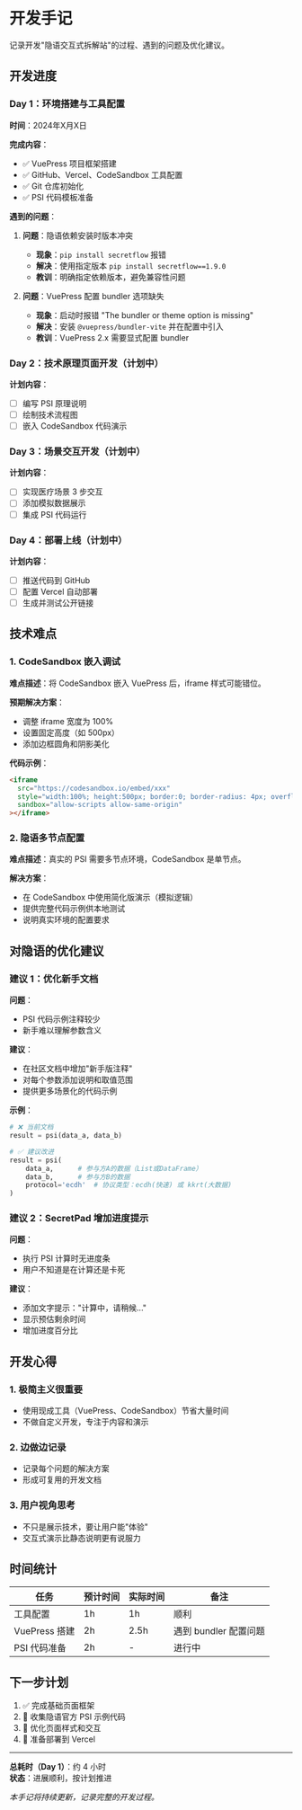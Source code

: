 # 开发手记

记录开发"隐语交互式拆解站"的过程、遇到的问题及优化建议。

## 开发进度

### Day 1：环境搭建与工具配置

**时间**：2024年X月X日

**完成内容**：
- ✅ VuePress 项目框架搭建
- ✅ GitHub、Vercel、CodeSandbox 工具配置
- ✅ Git 仓库初始化
- ✅ PSI 代码模板准备

**遇到的问题**：
1. **问题**：隐语依赖安装时版本冲突
   - **现象**：`pip install secretflow` 报错
   - **解决**：使用指定版本 `pip install secretflow==1.9.0`
   - **教训**：明确指定依赖版本，避免兼容性问题

2. **问题**：VuePress 配置 bundler 选项缺失
   - **现象**：启动时报错 "The bundler or theme option is missing"
   - **解决**：安装 `@vuepress/bundler-vite` 并在配置中引入
   - **教训**：VuePress 2.x 需要显式配置 bundler

### Day 2：技术原理页面开发（计划中）

**计划内容**：
- [ ] 编写 PSI 原理说明
- [ ] 绘制技术流程图
- [ ] 嵌入 CodeSandbox 代码演示

### Day 3：场景交互开发（计划中）

**计划内容**：
- [ ] 实现医疗场景 3 步交互
- [ ] 添加模拟数据展示
- [ ] 集成 PSI 代码运行

### Day 4：部署上线（计划中）

**计划内容**：
- [ ] 推送代码到 GitHub
- [ ] 配置 Vercel 自动部署
- [ ] 生成并测试公开链接

## 技术难点

### 1. CodeSandbox 嵌入调试

**难点描述**：将 CodeSandbox 嵌入 VuePress 后，iframe 样式可能错位。

**预期解决方案**：
- 调整 iframe 宽度为 100%
- 设置固定高度（如 500px）
- 添加边框圆角和阴影美化

**代码示例**：
```html
<iframe 
  src="https://codesandbox.io/embed/xxx"
  style="width:100%; height:500px; border:0; border-radius: 4px; overflow:hidden;"
  sandbox="allow-scripts allow-same-origin"
></iframe>
```

### 2. 隐语多节点配置

**难点描述**：真实的 PSI 需要多节点环境，CodeSandbox 是单节点。

**解决方案**：
- 在 CodeSandbox 中使用简化版演示（模拟逻辑）
- 提供完整代码示例供本地测试
- 说明真实环境的配置要求

## 对隐语的优化建议

### 建议 1：优化新手文档

**问题**：
- PSI 代码示例注释较少
- 新手难以理解参数含义

**建议**：
- 在社区文档中增加"新手版注释"
- 对每个参数添加说明和取值范围
- 提供更多场景化的代码示例

**示例**：
```python
# ❌ 当前文档
result = psi(data_a, data_b)

# ✅ 建议改进
result = psi(
    data_a,      # 参与方A的数据（List或DataFrame）
    data_b,      # 参与方B的数据
    protocol='ecdh'  # 协议类型：ecdh(快速) 或 kkrt(大数据)
)
```

### 建议 2：SecretPad 增加进度提示

**问题**：
- 执行 PSI 计算时无进度条
- 用户不知道是在计算还是卡死

**建议**：
- 添加文字提示："计算中，请稍候..."
- 显示预估剩余时间
- 增加进度百分比

## 开发心得

### 1. 极简主义很重要
- 使用现成工具（VuePress、CodeSandbox）节省大量时间
- 不做自定义开发，专注于内容和演示

### 2. 边做边记录
- 记录每个问题的解决方案
- 形成可复用的开发文档

### 3. 用户视角思考
- 不只是展示技术，要让用户能"体验"
- 交互式演示比静态说明更有说服力

## 时间统计

| 任务 | 预计时间 | 实际时间 | 备注 |
|------|---------|---------|------|
| 工具配置 | 1h | 1h | 顺利 |
| VuePress 搭建 | 2h | 2.5h | 遇到 bundler 配置问题 |
| PSI 代码准备 | 2h | - | 进行中 |

## 下一步计划

1. ✅ 完成基础页面框架
2. 📝 收集隐语官方 PSI 示例代码
3. 🎨 优化页面样式和交互
4. 🚀 准备部署到 Vercel

---

**总耗时（Day 1）**：约 4 小时  
**状态**：进展顺利，按计划推进

*本手记将持续更新，记录完整的开发过程。*

